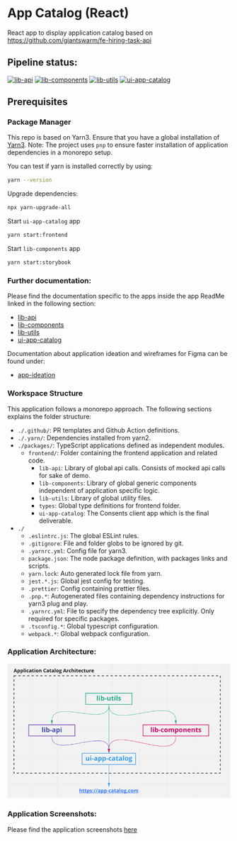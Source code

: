 # App Catalog (React)

React app to display application catalog based on https://github.com/giantswarm/fe-hiring-task-api

## Pipeline status:

[![lib-api](https://github.com/Akash-M/app-catalog/actions/workflows/lib-api-workflow.yaml/badge.svg)](https://github.com/Akash-M/app-catalog/actions/workflows/lib-api-workflow.yaml)
[![lib-components](https://github.com/Akash-M/app-catalog/actions/workflows/lib-components-workflow.yaml/badge.svg)](https://github.com/Akash-M/app-catalog/actions/workflows/lib-components-workflow.yaml)
[![lib-utils](https://github.com/Akash-M/app-catalog/actions/workflows/lib-utils-workflow.yaml/badge.svg)](https://github.com/Akash-M/app-catalog/actions/workflows/lib-utils-workflow.yaml)
[![ui-app-catalog](https://github.com/Akash-M/app-catalog/actions/workflows/ui-app-catalog-workflow.yaml/badge.svg)](https://github.com/Akash-M/app-catalog/actions/workflows/ui-app-catalog-workflow.yaml)

## Prerequisites

### Package Manager

This repo is based on Yarn3. Ensure that you have a global installation of
[Yarn3](https://yarnpkg.com/getting-started/install#global-install).
Note: The project uses `pnp` to ensure faster installation of application dependencies in a monorepo setup.

You can test if yarn is installed correctly by using:

```sh
yarn --version
```

Upgrade dependencies:

```sh
npx yarn-upgrade-all
```

Start `ui-app-catalog` app

```sh
yarn start:frontend
```

Start `lib-components` app

```sh
yarn start:storybook
```

### Further documentation:

Please find the documentation specific to the apps inside the app ReadMe linked in the following section:

- [lib-api](packages/frontend/lib-api/README.md)
- [lib-components](packages/frontend/lib-components/README.md)
- [lib-utils](packages/frontend/lib-utils/README.md)
- [ui-app-catalog](packages/frontend/ui-app-catalog/README.md)

Documentation about application ideation and wireframes for Figma can be found under:

- [app-ideation](app-ideation/README.md)

### Workspace Structure

This application follows a monorepo approach. The following sections explains the folder structure:

- `./.github/`: PR templates and Github Action definitions.
- `./.yarn/`: Dependencies installed from yarn2.
- `./packages/`: TypeScript applications defined as independent modules.
  - `frontend/`: Folder containing the frontend application and related code.
    - `lib-api`: Library of global api calls. Consists of mocked api calls for sake of demo.
    - `lib-components`: Library of global generic components independent of application specific logic.
    - `lib-utils`: Library of global utility files.
    - `types`: Global type definitions for frontend folder.
    - `ui-app-catalog`: The Consents client app which is the final deliverable.
- `./`
  - `.eslintrc.js`: The global ESLint rules.
  - `.gitignore`: File and folder globs to be ignored by git.
  - `.yarnrc.yml`: Config file for yarn3.
  - `package.json`: The node package definition, with packages links and scripts.
  - `yarn.lock`: Auto generated lock file from yarn.
  - `jest.*.js`: Global jest config for testing.
  - `.prettier`: Config containing prettier files.
  - `.pnp.*`: Autogenerated files containing dependency instructions for yarn3 plug and play.
  - `.yarnrc.yml`: File to specify the dependency tree explicitly. Only required for specific packages.
  - `.tsconfig.*`: Global typescript configuration.
  - `webpack.*`: Global webpack configuration.

### Application Architecture:

![img.png](img.png)

### Application Screenshots:

Please find the application screenshots [here](/screenshots)
